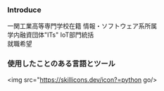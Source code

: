 ### Introduce
一関工業高等専門学校在籍 情報・ソフトウェア系所属  
学内融資団体"ITs" IoT部門統括  
就職希望  
### 使用したことのある言語とツール
<img src="https://skillicons.dev/icon?=python go/>
###
###


<!--
**mahiro-tech/mahiro-tech** is a ✨ _special_ ✨ repository because its `README.md` (this file) appears on your GitHub profile.

Here are some ideas to get you started:

- 🔭 I’m currently working on ...
- 🌱 I’m currently learning ...
- 👯 I’m looking to collaborate on ...
- 🤔 I’m looking for help with ...
- 💬 Ask me about ...
- 📫 How to reach me: ...
- 😄 Pronouns: ...
- ⚡ Fun fact: ...
-->
